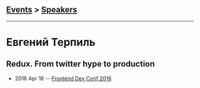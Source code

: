 ## [Events](../README.md) > [Speakers](../speakers.md)
---

# Евгений Терпиль

## Redux. From twitter hype to production
- 2016 Apr 16 -- [Frontend Dev Conf 2016](https://www.youtube.com/watch?v=3SJkW6IZTRY)    
